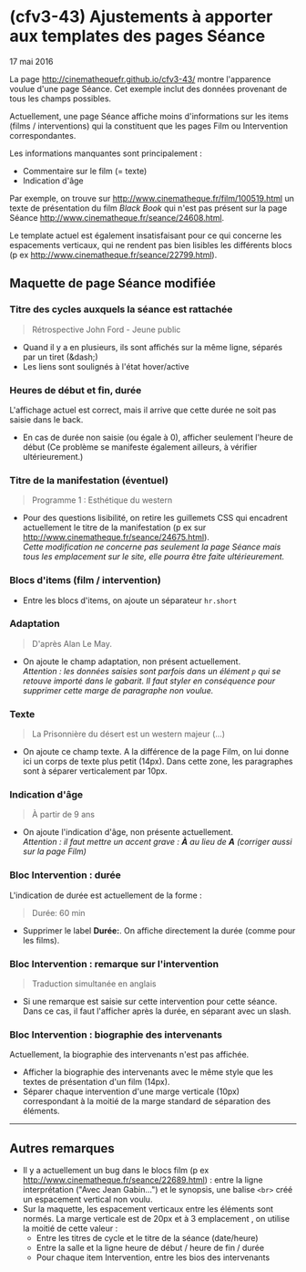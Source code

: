 # (cfv3-43) Ajustements à apporter aux templates des pages Séance

17 mai 2016

La page http://cinemathequefr.github.io/cfv3-43/ montre l'apparence voulue d'une page Séance. Cet exemple inclut des données provenant de tous les champs possibles.

Actuellement, une page Séance affiche moins d'informations sur les items (films / interventions) qui la constituent que les pages Film ou Intervention correspondantes.

Les informations manquantes sont principalement :

* Commentaire sur le film (= texte)
* Indication d'âge

Par exemple, on trouve sur  http://www.cinematheque.fr/film/100519.html un texte de présentation du film <em>Black Book</em> qui n'est pas présent sur la page Séance http://www.cinematheque.fr/seance/24608.html.

Le template actuel est également insatisfaisant pour ce qui concerne les espacements verticaux, qui ne rendent pas bien lisibles les différents blocs (p ex http://www.cinematheque.fr/seance/22799.html).

## Maquette de page Séance modifiée

###  Titre des cycles auxquels la séance est rattachée

> Rétrospective John Ford - Jeune public

* Quand il y a en plusieurs, ils sont affichés sur la même ligne, séparés par un tiret (\&dash;)
* Les liens sont soulignés à l'état hover/active

### Heures de début et fin, durée

L'affichage actuel est correct, mais il arrive que cette durée ne soit pas saisie dans le back.

* En cas de durée non saisie (ou égale à 0), afficher seulement l'heure de début (Ce problème se manifeste également ailleurs, à vérifier ultérieurement.)

### Titre de la manifestation (éventuel)

> Programme 1 : Esthétique du western

* Pour des questions lisibilité, on retire les guillemets CSS qui encadrent actuellement le titre de la manifestation (p ex sur http://www.cinematheque.fr/seance/24675.html).  
*Cette modification ne concerne pas seulement la page Séance mais tous les emplacement sur le site, elle pourra être faite ultérieurement.*

### Blocs d'items (film / intervention)

* Entre les blocs d'items, on ajoute un séparateur `hr.short`

### Adaptation

> D'après Alan Le May.

* On ajoute le champ adaptation, non présent actuellement.  
*Attention : les données saisies sont parfois dans un élément `p` qui se retouve importé dans le gabarit. Il faut styler en conséquence pour supprimer cette marge de paragraphe non voulue.*

### Texte

> La Prisonnière du désert est un western majeur (...)

* On ajoute ce champ texte. A la différence de la page Film, on lui donne ici un corps de texte plus petit (14px). Dans cette zone, les paragraphes sont à séparer verticalement par 10px.

### Indication d'âge

> À partir de 9 ans

* On ajoute l'indication d'âge, non présente actuellement.  
*Attention : il faut mettre un accent grave : **À** au lieu de **A** (corriger aussi sur la page Film)*

### Bloc Intervention : durée

L'indication de durée est actuellement de la forme :

> Durée: 60 min

* Supprimer le label **Durée:**. On affiche directement la durée (comme pour les films).

### Bloc Intervention : remarque sur l'intervention

> Traduction simultanée en anglais

* Si une remarque est saisie sur cette intervention pour cette séance. Dans ce cas, il faut l'afficher après la durée, en séparant avec un slash.

### Bloc Intervention : biographie des intervenants

Actuellement, la biographie des intervenants n'est pas affichée.

* Afficher la biographie des intervenants avec le même style que les textes de présentation d'un film (14px).
* Séparer chaque intervention d'une marge verticale (10px) correspondant à la moitié de la marge standard de séparation des éléments.

---

## Autres remarques

* Il y a actuellement un bug dans le blocs film (p ex http://www.cinematheque.fr/seance/22689.html) : entre la ligne interprétation ("Avec Jean Gabin...") et le synopsis, une balise `<br>` créé un espacement vertical non voulu.
* Sur la maquette, les espacement verticaux entre les éléments sont normés. La marge verticale est de 20px et à 3 emplacement , on utilise la moitié de cette valeur :
  * Entre les titres de cycle et le titre de la séance (date/heure)
  * Entre la salle et la ligne heure de début / heure de fin / durée
  * Pour chaque item Intervention, entre les bios des intervenants







